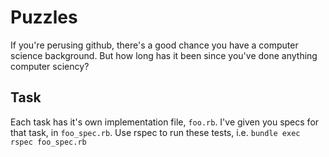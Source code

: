 # Puzzles

If you're perusing github, there's a good chance you have a computer
science background. But how long has it been since you've done anything
computer sciency?

## Task
Each task has it's own implementation file, `foo.rb`. I've given you
specs for that task, in `foo_spec.rb`. Use rspec to run these tests,
i.e. `bundle exec rspec foo_spec.rb`
